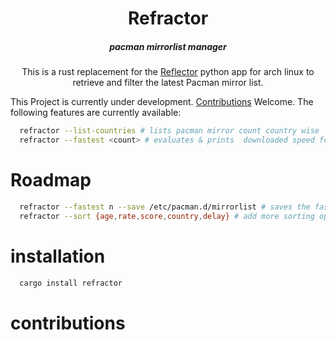 <h1 align="center">Refractor</h1>
<h5 align="center">pacman mirrorlist manager</h5>
<p align="center">
This is a rust replacement for the <a href="https://xyne.dev/projects/reflector/">Reflector</a> python app for arch linux to retrieve and filter the latest Pacman mirror list.
</p>

This Project is currently under development. [Contributions](#contributions) Welcome.
The following features are currently available:

```bash
  refractor --list-countries # lists pacman mirror count country wise
  refractor --fastest <count> # evaluates & prints  downloaded speed for pacman mirror DBs
```

# Roadmap
```bash
  refractor --fastest n --save /etc/pacman.d/mirrorlist # saves the fastest n mirrors to file
  refractor --sort {age,rate,score,country,delay} # add more sorting options
```

# installation

```bash
  cargo install refractor
```

# contributions
